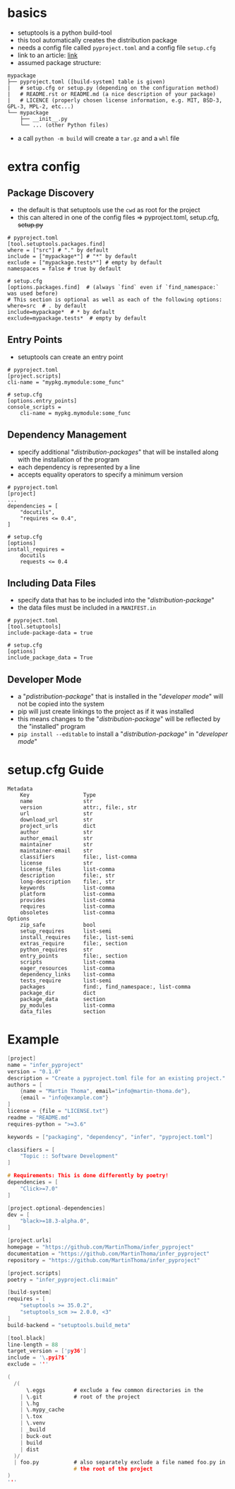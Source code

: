 # basics
- setuptools is a python build-tool
- this tool automatically creates the distribution package
- needs a config file called `pyproject.toml` and a config file `setup.cfg`
- link to an article: [link](https://godatadriven.com/blog/a-practical-guide-to-setuptools-and-pyproject-toml/)
- assumed package structure:
>
    mypackage
    ├── pyproject.toml ([build-system] table is given)
    |   # setup.cfg or setup.py (depending on the configuration method)
    |   # README.rst or README.md (a nice description of your package)
    |   # LICENCE (properly chosen license information, e.g. MIT, BSD-3, GPL-3, MPL-2, etc...)
    └── mypackage
        ├── __init__.py
        └── ... (other Python files)
- a call `python -m build` will create a `tar.gz` and a `whl` file


# extra config
## Package Discovery
- the default is that setuptools use the `cwd` as root for the project
- this can altered in one of the config files => pyproject.toml, setup.cfg, <del>setup.py</del>
> 
    # pyproject.toml
    [tool.setuptools.packages.find]
    where = ["src"] # "." by default
    include = ["mypackage*"] # "*" by default
    exclude = ["mypackage.tests*"] # empty by default
    namespaces = false # true by default

    # setup.cfg
    [options.packages.find]  # (always `find` even if `find_namespace:` was used before)
    # This section is optional as well as each of the following options:
    where=src  # . by default
    include=mypackage*  # * by default
    exclude=mypackage.tests*  # empty by default

## Entry Points
- setuptools can create an entry point
> 
    # pyproject.toml
    [project.scripts]
    cli-name = "mypkg.mymodule:some_func"

    # setup.cfg
    [options.entry_points]
    console_scripts =
        cli-name = mypkg.mymodule:some_func

## Dependency Management
- specify additional "*distribution-packages*" that will be installed along with the installation of the program
- each dependency is represented by a line
- accepts equality operators to specify a minimum version
> 
    # pyproject.toml
    [project]
    ...
    dependencies = [
        "docutils",
        "requires <= 0.4",
    ]

    # setup.cfg
    [options]
    install_requires =
        docutils
        requests <= 0.4

## Including Data Files
- specify data that has to be included into the "*distribution-package*"
- the data files must be included in a `MANIFEST.in`
> 
    # pyproject.toml
    [tool.setuptools]
    include-package-data = true

    # setup.cfg
    [options]
    include_package_data = True

## Developer Mode
- a "*pdistribution-package*" that is installed in the "*developer mode*" will not be copied into the system
- pip will just create linkings to the project as if it was installed
- this means changes to the "*distribution-package*" will be reflected by the "installed" program
- `pip install --editable` to install a "*distribution-package*" in "*developer mode*"


# setup.cfg Guide
>
    Metadata
        Key                 Type
        name                str
        version             attr:, file:, str
        url                 str
        download_url        str
        project_urls        dict
        author              str
        author_email        str
        maintainer          str
        maintainer-email    str
        classifiers         file:, list-comma
        license             str
        license_files       list-comma
        description         file:, str
        long-description    file:, str
        keywords            list-comma
        platform            list-comma
        provides            list-comma
        requires            list-comma
        obsoletes           list-comma
    Options
        zip_safe            bool
        setup_requires      list-semi
        install_requires    file:, list-semi
        extras_require      file:, section
        python_requires     str
        entry_points        file:, section
        scripts             list-comma
        eager_resources     list-comma
        dependency_links    list-comma
        tests_require       list-semi
        packages            find:, find_namespace:, list-comma
        package_dir         dict
        package_data        section
        py_modules          list-comma
        data_files          section


# Example
```c
[project]
name = "infer_pyproject"
version = "0.1.0"
description = "Create a pyproject.toml file for an existing project."
authors = [
    {name = "Martin Thoma", email="info@martin-thoma.de"},
    {email = "info@example.com"}
]
license = {file = "LICENSE.txt"}
readme = "README.md"
requires-python = ">=3.6"

keywords = ["packaging", "dependency", "infer", "pyproject.toml"]

classifiers = [
    "Topic :: Software Development"
]

# Requirements: This is done differently by poetry!
dependencies = [
    "Click>=7.0"
]

[project.optional-dependencies]
dev = [
    "black>=18.3-alpha.0",
]

[project.urls]
homepage = "https://github.com/MartinThoma/infer_pyproject"
documentation = "https://github.com/MartinThoma/infer_pyproject"
repository = "https://github.com/MartinThoma/infer_pyproject"

[project.scripts]
poetry = "infer_pyproject.cli:main"

[build-system]
requires = [
    "setuptools >= 35.0.2",
    "setuptools_scm >= 2.0.0, <3"
]
build-backend = "setuptools.build_meta"

[tool.black]
line-length = 88
target_version = ['py36']
include = '\.pyi?$'
exclude = '''

(
  /(
      \.eggs         # exclude a few common directories in the
    | \.git          # root of the project
    | \.hg
    | \.mypy_cache
    | \.tox
    | \.venv
    | _build
    | buck-out
    | build
    | dist
  )/
  | foo.py           # also separately exclude a file named foo.py in
                     # the root of the project
)
'''
```